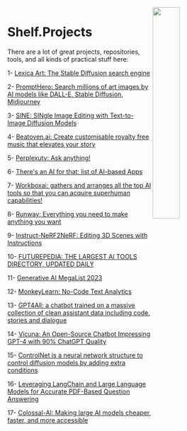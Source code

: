 <img src="https://github.com/IKJ1992/Shelf/blob/master/images/logo.PNG" width="35%" height="35%" align="right" />

# Shelf.Projects
There are a lot of great projects, repositories, tools, and all kinds of practical stuff here:

1- [Lexica Art: The Stable Diffusion search engine](https://lexica.art/)

2- [PromptHero: Search millions of art images by AI models like DALL-E, Stable Diffusion, Midjourney](https://prompthero.com/)

3- [SINE: SINgle Image Editing with Text-to-Image Diffusion Models](https://zhang-zx.github.io/SINE/)

4- [Beatoven.ai: Create customisable royalty free music that elevates your story](https://www.beatoven.ai/)

5- [Perplexuty: Ask anything!](https://www.perplexity.ai/)

6- [There's an AI for that: list of AI-based Apps](https://theresanaiforthat.com/)

7- [Workboxai: gathers and arranges all the top AI tools so that you can acquire superhuman capabilities!](https://workboxai.com/)

8- [Runway: Everything you need to make anything you want](https://runwayml.com/)

9- [Instruct-NeRF2NeRF: Editing 3D Scenes with Instructions](https://instruct-nerf2nerf.github.io/)

10- [FUTUREPEDIA: THE LARGEST AI TOOLS DIRECTORY, UPDATED DAILY](https://www.futurepedia.io/)

11- [Generative AI MegaList 2023](https://docs.google.com/spreadsheets/d/e/2PACX-1vQmZxKQQgHftOZdgM_QgQ6JDGeG6Gj-qeHNVqK0o-213-9w35l7iHv4kN9Gr4y5fVBXTkdBmgYBnQBA/pubhtml#)

12- [MonkeyLearn: No-Code Text Analytics](https://monkeylearn.com/)

13- [GPT4All: a chatbot trained on a massive collection of clean assistant data including code, stories and dialogue](https://github.com/nomic-ai/gpt4all)

14- [Vicuna: An Open-Source Chatbot Impressing GPT-4 with 90% ChatGPT Quality](https://vicuna.lmsys.org/)

15- [ControlNet is a neural network structure to control diffusion models by adding extra conditions](https://github.com/lllyasviel/ControlNet)

16- [Leveraging LangChain and Large Language Models for Accurate PDF-Based Question Answering](https://github.com/mallahyari/drqa)

17- [Colossal-AI: Making large AI models cheaper, faster, and more accessible](https://github.com/hpcaitech/ColossalAI)